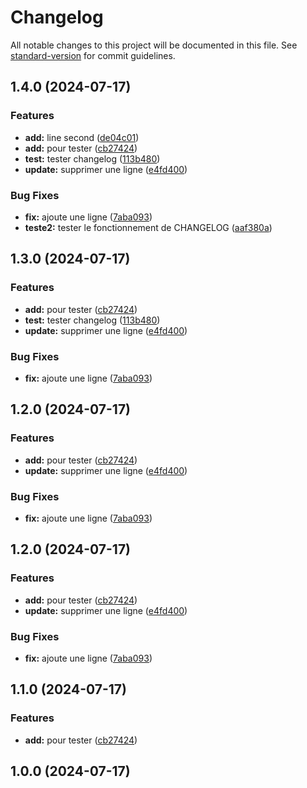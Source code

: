 # Changelog

All notable changes to this project will be documented in this file. See [standard-version](https://github.com/conventional-changelog/standard-version) for commit guidelines.

## 1.4.0 (2024-07-17)


### Features

* **add:** line second ([de04c01](https://github.com/khadija-AC/husky-project/commit/de04c018e057b7e6f7a91679ad5b62be66b6a3b2))
* **add:** pour tester ([cb27424](https://github.com/khadija-AC/husky-project/commit/cb27424e0c007bf356426bbb5363a05fcc505463))
* **test:** tester changelog ([113b480](https://github.com/khadija-AC/husky-project/commit/113b4808c91910dc3f8efe142792d5fd470cd3cd))
* **update:** supprimer une ligne ([e4fd400](https://github.com/khadija-AC/husky-project/commit/e4fd400dc015da923b3d3e99c8bc9b4c276b7252))


### Bug Fixes

* **fix:** ajoute une ligne ([7aba093](https://github.com/khadija-AC/husky-project/commit/7aba0936b8363856de090d757b31a1e5d3b1b036))
* **teste2:** tester le fonctionnement de CHANGELOG ([aaf380a](https://github.com/khadija-AC/husky-project/commit/aaf380ae0bb08449dd7007d0752b4c6e90daacce))

## 1.3.0 (2024-07-17)


### Features

* **add:** pour tester ([cb27424](https://github.com/khadija-AC/husky-project/commit/cb27424e0c007bf356426bbb5363a05fcc505463))
* **test:** tester changelog ([113b480](https://github.com/khadija-AC/husky-project/commit/113b4808c91910dc3f8efe142792d5fd470cd3cd))
* **update:** supprimer une ligne ([e4fd400](https://github.com/khadija-AC/husky-project/commit/e4fd400dc015da923b3d3e99c8bc9b4c276b7252))


### Bug Fixes

* **fix:** ajoute une ligne ([7aba093](https://github.com/khadija-AC/husky-project/commit/7aba0936b8363856de090d757b31a1e5d3b1b036))

## 1.2.0 (2024-07-17)


### Features

* **add:** pour tester ([cb27424](https://github.com/khadija-AC/husky-project/commit/cb27424e0c007bf356426bbb5363a05fcc505463))
* **update:** supprimer une ligne ([e4fd400](https://github.com/khadija-AC/husky-project/commit/e4fd400dc015da923b3d3e99c8bc9b4c276b7252))


### Bug Fixes

* **fix:** ajoute une ligne ([7aba093](https://github.com/khadija-AC/husky-project/commit/7aba0936b8363856de090d757b31a1e5d3b1b036))

## 1.2.0 (2024-07-17)


### Features

* **add:** pour tester ([cb27424](https://github.com/khadija-AC/husky-project/commit/cb27424e0c007bf356426bbb5363a05fcc505463))
* **update:** supprimer une ligne ([e4fd400](https://github.com/khadija-AC/husky-project/commit/e4fd400dc015da923b3d3e99c8bc9b4c276b7252))


### Bug Fixes

* **fix:** ajoute une ligne ([7aba093](https://github.com/khadija-AC/husky-project/commit/7aba0936b8363856de090d757b31a1e5d3b1b036))

## 1.1.0 (2024-07-17)


### Features

* **add:** pour tester ([cb27424](https://github.com/khadija-AC/husky-project/commit/cb27424e0c007bf356426bbb5363a05fcc505463))

## 1.0.0 (2024-07-17)
